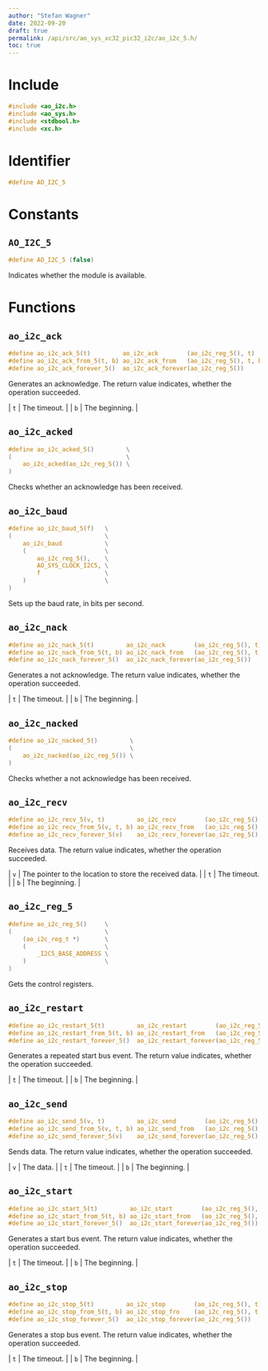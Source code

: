 ```yaml
---
author: "Stefan Wagner"
date: 2022-09-20
draft: true
permalink: /api/src/ao_sys_xc32_pic32_i2c/ao_i2c_5.h/
toc: true
---
```


# Include

```c
#include <ao_i2c.h>
#include <ao_sys.h>
#include <stdbool.h>
#include <xc.h>
```

# Identifier

```c
#define AO_I2C_5
```

# Constants

## `AO_I2C_5`

```c
#define AO_I2C_5 (false)
```

Indicates whether the module is available.

# Functions

## `ao_i2c_ack`

```c
#define ao_i2c_ack_5(t)         ao_i2c_ack        (ao_i2c_reg_5(), t)
#define ao_i2c_ack_from_5(t, b) ao_i2c_ack_from   (ao_i2c_reg_5(), t, b)
#define ao_i2c_ack_forever_5()  ao_i2c_ack_forever(ao_i2c_reg_5())
```

Generates an acknowledge. The return value indicates, whether the operation succeeded.

| `t` | The timeout. |
| `b` | The beginning. |

## `ao_i2c_acked`

```c
#define ao_i2c_acked_5()         \
(                                \
    ao_i2c_acked(ao_i2c_reg_5()) \
)
```

Checks whether an acknowledge has been received.

## `ao_i2c_baud`

```c
#define ao_i2c_baud_5(f)   \
(                          \
    ao_i2c_baud            \
    (                      \
        ao_i2c_reg_5(),    \
        AO_SYS_CLOCK_I2C5, \
        f                  \
    )                      \
)
```

Sets up the baud rate, in bits per second.

## `ao_i2c_nack`

```c
#define ao_i2c_nack_5(t)         ao_i2c_nack        (ao_i2c_reg_5(), t)
#define ao_i2c_nack_from_5(t, b) ao_i2c_nack_from   (ao_i2c_reg_5(), t, b)
#define ao_i2c_nack_forever_5()  ao_i2c_nack_forever(ao_i2c_reg_5())
```

Generates a not acknowledge. The return value indicates, whether the operation succeeded.

| `t` | The timeout. |
| `b` | The beginning. |

## `ao_i2c_nacked`

```c
#define ao_i2c_nacked_5()         \
(                                 \
    ao_i2c_nacked(ao_i2c_reg_5()) \
)
```

Checks whether a not acknowledge has been received.

## `ao_i2c_recv`

```c
#define ao_i2c_recv_5(v, t)         ao_i2c_recv        (ao_i2c_reg_5(), v, t)
#define ao_i2c_recv_from_5(v, t, b) ao_i2c_recv_from   (ao_i2c_reg_5(), v, t, b)
#define ao_i2c_recv_forever_5(v)    ao_i2c_recv_forever(ao_i2c_reg_5(), v)
```

Receives data. The return value indicates, whether the operation succeeded.

| `v` | The pointer to the location to store the received data. |
| `t` | The timeout. |
| `b` | The beginning. |

## `ao_i2c_reg_5`

```c
#define ao_i2c_reg_5()     \
(                          \
    (ao_i2c_reg_t *)       \
    (                      \
        _I2C5_BASE_ADDRESS \
    )                      \
)
```

Gets the control registers.

## `ao_i2c_restart`

```c
#define ao_i2c_restart_5(t)         ao_i2c_restart        (ao_i2c_reg_5(), t)
#define ao_i2c_restart_from_5(t, b) ao_i2c_restart_from   (ao_i2c_reg_5(), t, b)
#define ao_i2c_restart_forever_5()  ao_i2c_restart_forever(ao_i2c_reg_5())
```

Generates a repeated start bus event. The return value indicates, whether the operation succeeded.

| `t` | The timeout. |
| `b` | The beginning. |

## `ao_i2c_send`

```c
#define ao_i2c_send_5(v, t)         ao_i2c_send        (ao_i2c_reg_5(), v, t)
#define ao_i2c_send_from_5(v, t, b) ao_i2c_send_from   (ao_i2c_reg_5(), v, t, b)
#define ao_i2c_send_forever_5(v)    ao_i2c_send_forever(ao_i2c_reg_5(), v)
```

Sends data. The return value indicates, whether the operation succeeded.

| `v` | The data. |
| `t` | The timeout. |
| `b` | The beginning. |

## `ao_i2c_start`

```c
#define ao_i2c_start_5(t)         ao_i2c_start        (ao_i2c_reg_5(), t)
#define ao_i2c_start_from_5(t, b) ao_i2c_start_from   (ao_i2c_reg_5(), t, b)
#define ao_i2c_start_forever_5()  ao_i2c_start_forever(ao_i2c_reg_5())
```

Generates a start bus event. The return value indicates, whether the operation succeeded.

| `t` | The timeout. |
| `b` | The beginning. |

## `ao_i2c_stop`

```c
#define ao_i2c_stop_5(t)         ao_i2c_stop        (ao_i2c_reg_5(), t)
#define ao_i2c_stop_from_5(t, b) ao_i2c_stop_fro    (ao_i2c_reg_5(), t, b)
#define ao_i2c_stop_forever_5()  ao_i2c_stop_forever(ao_i2c_reg_5())
```

Generates a stop bus event. The return value indicates, whether the operation succeeded.

| `t` | The timeout. |
| `b` | The beginning. |

